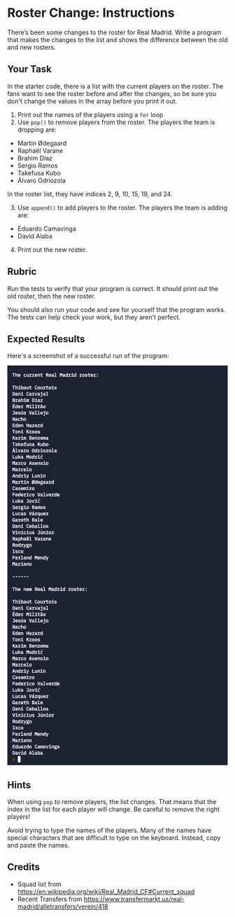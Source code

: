 # Roster Change: Instructions

There’s been some changes to the roster for Real Madrid. Write a program that makes the changes to the list and shows the difference between the old and new rosters.

## Your Task

In the starter code, there is a list with the current players on the roster. The fans want to see the roster before and after the changes, so be sure you don't change the values in the array before you print it out.

1. Print out the names of the players using a `for` loop
2. Use `pop()` to remove players from the roster. The players the team is dropping are:

- Martin Ødegaard	
- Raphaël Varane	
- Brahim Díaz
- Sergio Ramos
- Takefusa Kubo
- Álvaro Odriozola

In the roster list, they have indices 2, 9, 10, 15, 19, and 24.

3. Use `append()` to add players to the roster. The players the team is adding are:

- Eduardo Camavinga
- David Alaba

4. Print out the new roster.

## Rubric

Run the tests to verify that your program is correct. It should print out the old roster, then the new roster.

You should also run your code and see for yourself that the program works. The tests can help check your work, but they aren't perfect.

## Expected Results

Here's a screenshot of a successful run of the program:

![](success.png)

## Hints

When using `pop` to remove players, the list changes. That means that the index in the list for each player will change. Be careful to remove the right players!

Avoid trying to type the names of the players. Many of the names have special characters that are difficult to type on the keyboard. Instead, copy and paste the names.

## Credits

* Squad list from https://en.wikipedia.org/wiki/Real_Madrid_CF#Current_squad
* Recent Transfers from https://www.transfermarkt.us/real-madrid/alletransfers/verein/418